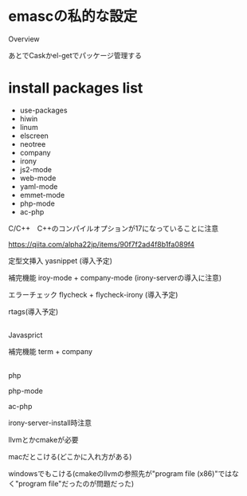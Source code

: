 emascの私的な設定
===

Overview


あとでCaskかel-getでパッケージ管理する

# install packages list

* use-packages
* hiwin
* linum
* elscreen
* neotree
* company
* irony
* js2-mode
* web-mode
* yaml-mode
* emmet-mode
* php-mode
* ac-php


C/C++　C++のコンパイルオプションが17になっていることに注意

https://qiita.com/alpha22jp/items/90f7f2ad4f8b1fa089f4

定型文挿入		yasnippet (導入予定)

補完機能			iroy-mode + company-mode (irony-serverの導入に注意)

エラーチェック		flycheck + flycheck-irony (導入予定)

rtags(導入予定)

##

Javasprict

補完機能			term + company

## 


php


php-mode

ac-php




irony-server-install時注意

llvmとかcmakeが必要

macだとこける(どこかに入れ方がある)

windowsでもこける(cmakeのllvmの参照先が"program file (x86)"ではなく"program file"だったのが問題だった)
